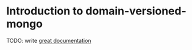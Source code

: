 # Introduction to domain-versioned-mongo

TODO: write [great documentation](http://jacobian.org/writing/great-documentation/what-to-write/)
